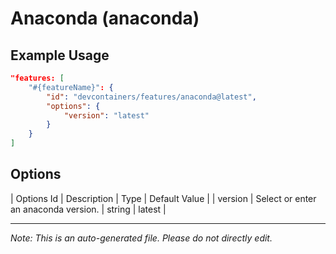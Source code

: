 
# Anaconda (anaconda)



## Example Usage

```json
"features: [
    "#{featureName}": {
        "id": "devcontainers/features/anaconda@latest",
        "options": {
            "version": "latest"
        }
    }
]
```

## Options

| Options Id | Description | Type | Default Value |
| version | Select or enter an anaconda version. | string | latest |

---

_Note: This is an auto-generated file. Please do not directly edit._

